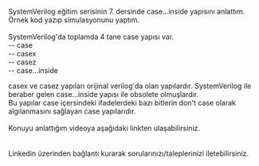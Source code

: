 SystemVerilog eğitim serisinin 7. dersinde case...inside yapısını anlattım. Örnek kod yazıp simulasyonunu yaptım. <br/>
<br/>
SystemVerilog'da toplamda 4 tane case yapısı var. <br/>
 -- case <br/>
 -- casex<br/>
 -- casez <br/>
 -- case...inside <br/>

casex ve casez yapıları orijinal verilog'da olan yapılardır. SystemVerilog ile beraber gelen case...inside yapısı ile obsolete olmuşlardır. <br/>
Bu yapılar case içersindeki ifadelerdeki bazı bitlerin don't case olarak algılanmasını sağlayan case yapılarıdır. <br/>
 <br/>
Konuyu anlattığım videoya aşağıdaki linkten ulaşabilirsiniz. <br/>
 <br/> 
 <br/>
Linkedin üzerinden bağlantı kurarak sorularınızı/taleplerinizi iletebilirsiniz. <br/>
